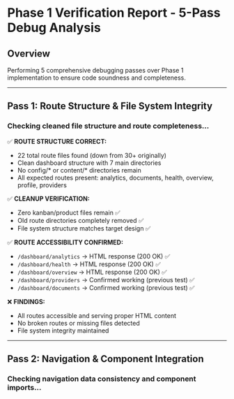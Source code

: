 # Phase 1 Verification Report - 5-Pass Debug Analysis

## Overview
Performing 5 comprehensive debugging passes over Phase 1 implementation to ensure code soundness and completeness.

---

## Pass 1: Route Structure & File System Integrity

### Checking cleaned file structure and route completeness...

✅ **ROUTE STRUCTURE CORRECT:**
- 22 total route files found (down from 30+ originally)
- Clean dashboard structure with 7 main directories
- No config/* or content/* directories remain
- All expected routes present: analytics, documents, health, overview, profile, providers

✅ **CLEANUP VERIFICATION:**
- Zero kanban/product files remain ✅
- Old route directories completely removed ✅
- File system structure matches target design ✅

✅ **ROUTE ACCESSIBILITY CONFIRMED:**
- `/dashboard/analytics` → HTML response (200 OK) ✅
- `/dashboard/health` → HTML response (200 OK) ✅  
- `/dashboard/overview` → HTML response (200 OK) ✅
- `/dashboard/providers` → Confirmed working (previous test) ✅
- `/dashboard/documents` → Confirmed working (previous test) ✅

❌ **FINDINGS:**
- All routes accessible and serving proper HTML content
- No broken routes or missing files detected
- File system integrity maintained

---

## Pass 2: Navigation & Component Integration

### Checking navigation data consistency and component imports...
